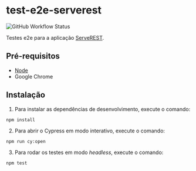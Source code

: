 # test-e2e-serverest

![GitHub Workflow Status](https://img.shields.io/github/workflow/status/Misaelreis/test-e2e-serverest/main)

Testes e2e para a aplicação [ServeREST](https://front.serverest.dev).

## Pré-requisitos

- [Node](https://nodejs.org)
- Google Chrome

## Instalação

1. Para instalar as dependências de desenvolvimento, execute o comando:

```
npm install
```

2. Para abrir o Cypress em modo interativo, execute o comando:

```
npm run cy:open
````

3. Para rodar os testes em modo _headless_, execute o comando:

```
npm test
````
